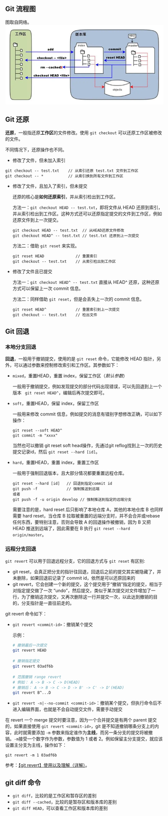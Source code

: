 ## Git 流程图

图取自网络。
![git 流程图](../images/git-02-01.webp)

## Git 还原
**还原**，一般指还原**工作区**的文件修改。使用 `git checkout` 可以还原工作区被修改的文件。

不同情况下，还原操作也不同。

- 修改了文件，但未加入索引
```
git checkout -- test.txt    // 从索引还原 test.txt 文件到工作区
git checkout -- *           // 从索引换到所有文件到工作区
```

- 修改了文件，且加入了索引，但未提交

    还原的核心是**如何还原索引**，并从索引检出到工作区。

    方法一：`git checkout HEAD -- test.txt`，即将文件从 HEAD 还原到索引，并从索引检出到工作区。这种方式还可以还原指定提交的文件到工作区，例如还原文件到上一次提交。
    ```
    git checkout HEAD -- test.txt  // 从HEAD还原文件修改
    git checkout HEAD^ -- test.txt // test.txt 还原到上一次提交
    ```

    方法二：借助 `git reset` 来实现。
    ```
    git reset HEAD              // 重置索引
    git checkout -- test.txt    // 从索引检出到工作区
    ```

- 修改了文件且已提交

    方法一：`git checkout HEAD^ -- test.txt` 直接从 HEAD^ 还原，这种还原方式可以保留上一次 commit 信息。

    方法二：同样借助 `git reset`，但是会丢失上一次的 commit 信息。
    ```
    git reset HEAD^             // 重置索引到上一次提交
    git checkout -- test.txt    // 检出文件
    ```

## Git 回退

### 本地分支回退
**回退**，一般用于撤销提交，使用的是 `git reset` 命令，它能修改 HEAD 指针，另外，可以通过参数来控制修改索引和工作区。其参数如下：

- `mixed`，重置HEAD，重置 index，保留工作区（*默认参数*）

    一般用于撤销提交，例如发现提交的部分代码出现错误，可以先回退到上一个版本 ` git reset HEAD^`，编辑后再次提交即可。

- `soft`，重置HEAD，保留 index，保留工作区

    一般用来修改 commit 信息，例如提交的消息有错别字想修改正确，可以如下操作：
    ```
    git reset --soft HEAD^
    git commit -m "xxxx"
    ```

    当然也可以撤销 git reset soft head操作，先通过git reflog找到上一次的历史提交记录id，然后 `git reset --hard [id]`。

- `hard`，重置HEAD，重置 index，重置工作区

    一般用于强制回退版本，且大部分情况都要重置远程仓库。
    ```
    git reset --hard [id]   // 回退到指定commit id
    git push -f             // 强制推送到远端
    或者
    git push -f -u origin develop // 强制推送到指定的远端分支
    ```

    需要注意的是，hard reset 后只影响了本地仓库 A，其他的本地仓库 B 也同样需要 hard reset，当仓库 B 拉取被重置的远端分支时，并不会合并或rebase任何东西，要特别注意，否则会导致 A 的回退操作被撤销，因为 B 又把 HEAD 推送到远端了，因此需要在 B 执行 `git reset --hard origin/master`。


### 远程分支回退
`git revert` 可以用于回退远程分支，它的回退方式与 `git reset` 有区别:

- git reset，会真正把分支的指针往回退，回退后之前的提交其实被隐藏了，并未删除，如果回退前记录了 commit id，依然是可以还原回来的
- git revert，它会创建一个新的提交，这个提交用于“撤销”指定的提交，相当于对指定提交做了一次 “undo”，然后提交，类似于某次提交对文件增加了一行，为了撤销这次提交，又再次删除这一行并提交一次，以此达到撤销的目的，分支指针是一直往前走的。

git revert 命令如下：
- `git revert <commit-id>`：撤销某个提交

    示例：
    ```bash
    # 撤销最后一次提交
    git revert HEAD

    # 撤销指定提交
    git revert 03adf6b

    # 范围撤销 range revert
    # 例如： A -> B -> C -> D(HEAD)
    # 撤销后： A -> B -> C -> D -> B' -> C' -> D'(HEAD)
    git revert B^...D
    ```
- `git revert -n|--no-commit <commit-id>`：撤销某个提交，但执行命令后不进入编辑界面，也就是不会自动提交文件，需要手动提交

在 revert 一个 merge 提交时要注意，因为一个合并提交是有两个 parent 提交的，如果直接使用 `git revert <commit-id>`，git 是不知道撤销哪条分支上的内容，此时就需要添加 `-m` 参数来指定谁作为**主线**，而另一条分支的提交将被撤销。`-m`接受一个数字作为参数，参数值为 1 或者 2。例如保留主分支提交，就应该设置主分支为主线，操作如下：
```
git revert -m 1 03adf6b
```

参考：[【git revert】使用以及理解（详解）](https://blog.csdn.net/allanGold/article/details/111372750)。

## git diff 命令
- `git diff`，比较的是工作区和暂存区的差别
- `git diff --cached`，比较的是暂存区和版本库的差别
- `git diff HEAD`，可以查看工作区和版本库的差别
